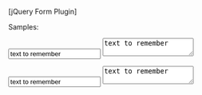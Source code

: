 [jQuery Form Plugin]


 Samples:
<form>
    <input type="text" class="mem" value="text to remember" >
    <textarea class="mem">text to remember</textarea>
</form>
<script type="text/javascript">
 $('form').valuesToggle();
 </script>

 <form>
    <input type="text" class="custom" value="text to remember" >
    <textarea class="custom">text to remember</textarea>
</form>

<script type="text/javascript">
 $('form').valuesToggle({
    selector: '.custom'
});
 </script>